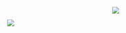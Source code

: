 <div align="center">
  <img src="https://github-readme-stats.vercel.app/api?username=wqweto&show_icons=true&hide_title=true" />
</div>

![](https://komarev.com/ghpvc/?username=wqweto)
